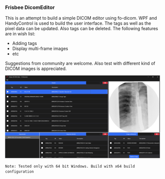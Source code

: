 ﻿### Frisbee DicomEditor
This is an attempt to build a simple DICOM editor using fo-dicom. 
WPF and HandyControl is used to build the user interface. 
The tags as well as the pixel data can be updated. Also tags can be deleted.
The following features are in wish list:

- Adding tags
- Display multi-frame images
- etc

Suggestions from community are welcome. Also test with different kind of DICOM images is appreciated.

![](Images/screen.png "DICOM editor screen")

``Note: Tested only with 64 bit Windows. Build with x64 build configuration``